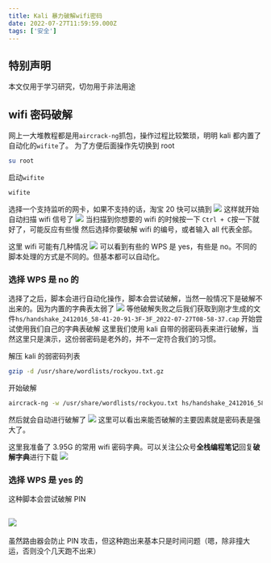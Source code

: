 ```yaml
---
title: Kali 暴力破解wifi密码
date: 2022-07-27T11:59:59.000Z
tags: ['安全']
---
```

  
## 特别声明

本文仅用于学习研究，切勿用于非法用途

## wifi 密码破解

网上一大堆教程都是用`aircrack-ng`抓包，操作过程比较繁琐，明明 kali 都内置了自动化的`wifite`了。
为了方便后面操作先切换到 root

```bash
su root
```

启动`wifite`

```bash
wifite
```

选择一个支持监听的网卡，如果不支持的话，淘宝 20 快可以搞到
![](images/FhC6pSSO96arMec1vmlAZm6MlOPy.png)
这样就开始自动扫描 wifi 信号了
![](images/Fv8C752R7QHtL_AK9Je35ra91FQL.png)
当扫描到你想要的 wifi 的时候按一下 `Ctrl + C`按一下就好了，可能反应有些慢
然后选择你要破解 wifi 的编号，或者输入 all 代表全部。

这里 wifi 可能有几种情况
![](images/Fp2JemTo99UyBCCKhH4BN4FE1wRh.png)
可以看到有些的 WPS 是 yes，有些是 no。不同的脚本处理的方式是不同的。但基本都可以自动化。

### 选择 WPS 是 no 的

选择了之后，脚本会进行自动化操作，脚本会尝试破解，当然一般情况下是破解不出来的。因为内置的字典表太弱了
![](images/FnSkXCBA3QNlFhHzpVy4N_RJHUjD.png)
等他破解失败之后我们获取到刚才生成的文件`hs/handshake_2412016_58-41-20-91-3F-3F_2022-07-27T08-58-37.cap`
开始尝试使用我们自己的字典表破解
这里我们使用 kali 自带的弱密码表来进行破解，当然这里只是演示，这份弱密码是老外的，并不一定符合我们的习惯。

解压 kali 的弱密码列表

```bash
gzip -d /usr/share/wordlists/rockyou.txt.gz
```

开始破解

```bash
aircrack-ng -w /usr/share/wordlists/rockyou.txt hs/handshake_2412016_58-41-20-91-3F-3F_2022-07-27T08-58-37.cap
```

然后就会自动进行破解了
![](images/Fig00lDUdUI-zQm1vnpT54fUxc5B.png)
这里可以看出来能否破解的主要因素就是密码表是强大了。

这里我准备了 3.95G 的常用 wifi 密码字典。可以关注公众号**全栈编程笔记**回复**破解字典**进行下载
![](images/FuIyWaFm9D022Epscu1w9U9oXH4V.png)

### 选择 WPS 是 yes 的

这种脚本会尝试破解 PIN

## ![](images/FnWAIPbm2hEeKXXq7T0U6XfEySWN.png)

虽然路由器会防止 PIN 攻击，但这种跑出来基本只是时间问题（嗯，除非撞大运，否则没个几天跑不出来）